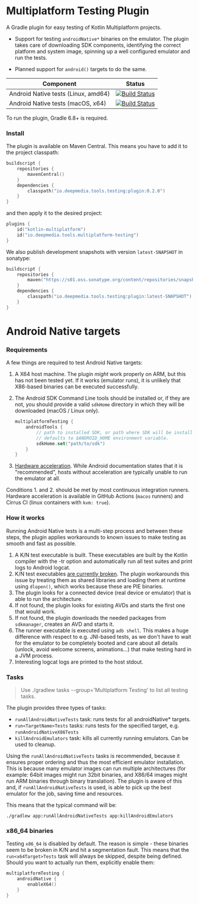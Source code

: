 # Multiplatform Testing Plugin

A Gradle plugin for easy testing of Kotlin Multiplatform projects.

- Support for testing `androidNative*` binaries on the emulator.
  The plugin takes care of downloading SDK components, identifying the correct platform
  and system image, spinning up a well configured emulator and run the tests.

- Planned support for `android()` targets to do the same.

|Component|Status|
|--------|-------|
|Android Native tests (Linux, amd64)|[![Build Status](https://api.cirrus-ci.com/github/deepmedia/multiplatform-testing.svg?task=Build%20%26%20Test%20%28linux%29&script=test)](https://cirrus-ci.com/github/deepmedia/multiplatform-testing)|
|Android Native tests (macOS, x64)|[![Build Status](https://github.com/deepmedia/multiplatform-testing/actions/workflows/test.yml/badge.svg)](https://github.com/deepmedia/multiplatform-testing/actions)|

To run the plugin, Gradle 6.8+ is required.

### Install

The plugin is available on Maven Central. This means you have to add it to the project classpath:

```kotlin
buildscript {
    repositories {
        mavenCentral()
    }
    dependencies {
        classpath("io.deepmedia.tools.testing:plugin:0.2.0")
    }
}
```

and then apply it to the desired project:

```kotlin
plugins {
    id("kotlin-multiplatform")
    id("io.deepmedia.tools.multiplatform-testing")
}
```

We also publish development snapshots with version `latest-SNAPSHOT` in sonatype:

```kotlin
buildscript {
    repositories {
        maven("https://s01.oss.sonatype.org/content/repositories/snapshots/")
    }
    dependencies {
        classpath("io.deepmedia.tools.testing:plugin:latest-SNAPSHOT")
    }
}
```

# Android Native targets

### Requirements

A few things are required to test Android Native targets:

1. A X64 host machine. The plugin *might* work properly on ARM, but this has not been tested yet.
   If it works (emulator runs), it is unlikely that X86-based binaries can be executed successfully.

2. The Android SDK Command Line tools should be installed or, if they are not, you should provide
   a valid `sdkHome` directory in which they will be downloaded (macOS / Linux only).

   ```kotlin
   multiplatformTesting {
       androidTools {
           // path to installed SDK, or path where SDK will be installed
           // defaults to $ANDROID_HOME environment variable.
           sdkHome.set("path/to/sdk")
       }
   }
   ```

3. [Hardware acceleration](https://developer.android.com/studio/run/emulator-acceleration). While
   Android documentation states that it is "recommended", hosts without acceleration are typically
   unable to run the emulator at all.

Conditions 1. and 2. should be met by most continuous integration runners. Hardware acceleration is available
in GitHub Actions (`macos` runners) and Cirrus CI (linux containers with `kvm: true`).

### How it works

Running Android Native tests is a multi-step process and between these steps, the plugin applies
workarounds to known issues to make testing as smooth and fast as possible.

1. A K/N test executable is built. These executables are built by the Kotlin compiler with the -tr
   option and automatically run all test suites and print logs to Android logcat.
2. K/N test executables [are currently broken](https://youtrack.jetbrains.com/issue/KT-49144).
   The plugin workarounds this issue by treating them as shared libraries and loading them at
   runtime using `dlopen()`, which works because these are PIE binaries.
3. The plugin looks for a connected device (real device or emulator) that is able to run the architecture.
4. If not found, the plugin looks for existing AVDs and starts the first one that would work.
5. If not found, the plugin downloads the needed packages from `sdkmanager`, creates an AVD and starts it.
6. The runner executable is executed using `adb shell`. This makes a huge difference with respect
   to e.g. JNI-based tests, as we don't have to wait for the emulator to be completely booted and care
   about all details (unlock, avoid welcome screens, animations...) that make testing hard in a JVM process.
7. Interesting logcat logs are printed to the host stdout.

### Tasks

> Use ./gradlew tasks --group='Multiplatform Testing' to list all testing tasks.

The plugin provides three types of tasks:

- `runAllAndroidNativeTests` task: runs tests for all androidNative* targets.
- `run<TargetName>Tests` tasks: runs tests for the specified target, e.g. `runAndroidNativeX86Tests`
- `killAndroidEmulators` task: kills all currently running emulators. Can be used to cleanup.

Using the `runAllAndroidNativeTests` tasks is recommended, because it ensures proper ordering and thus
the most efficient emulator installation. This is because many emulator images can run multiple architectures
(for example: 64bit images might run 32bit binaries, and X86/64 images might run ARM binaries through binary
translation). The plugin is aware of this and, if `runAllAndroidNativeTests` is used, is able to pick up the best
emulator for the job, saving time and resources.

This means that the typical command will be:

```
./gradlew app:runAllAndroidNativeTests app:killAndroidEmulators
```

### x86_64 binaries

Testing `x86_64` is disabled by default. The reason is simple - these binaries seem to be broken
in K/N and hit a segmentation fault. This means that the `run<x64Target>Tests` task will always
be skipped, despite being defined. Should you want to actually run them, explicitly enable them:

```kotlin
multiplatformTesting {
    androidNative {
        enableX64()
    }
}
```
